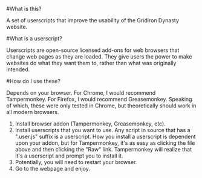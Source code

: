 #What is this?

A set of userscripts that improve the usability of the Gridiron Dynasty website.

#What is a userscript?

Userscripts are open-source licensed add-ons for web browsers that change web pages as they are loaded. They give users the power to make websites do what they want them to, rather than what was originally intended.

#How do I use these?

Depends on your browser.  For Chrome, I would recommend Tampermonkey.  For Firefox, I would recommend Greasemonkey.  Speaking of which, these were only tested in Chrome, but theoretically should work in all modern browsers.

1. Install browser addon (Tampermonkey, Greasemonkey, etc).
2. Install userscripts that you want to use.  Any script in source that has a ".user.js" suffix is a userscript.  How you install a userscript is dependent upon your addon, but for Tampermonkey, it's as easy as clicking the file above and then clicking the "Raw" link.  Tampermonkey will realize that it's a userscript and prompt you to install it.
3. Potentially, you will need to restart your browser.
4. Go to the webpage and enjoy.
